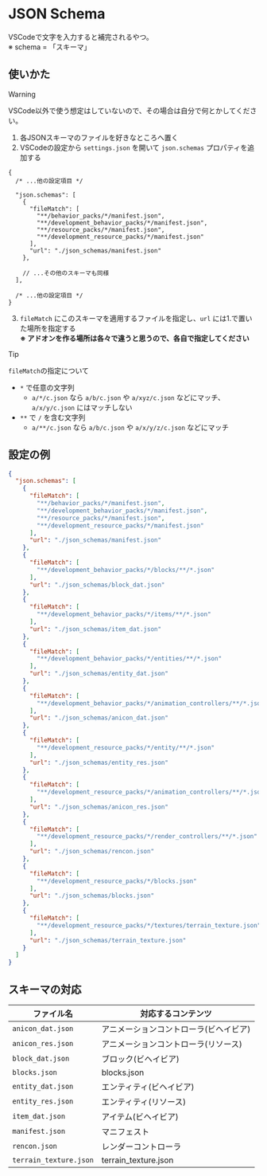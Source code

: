 # JSON Schema
VSCodeで文字を入力すると補完されるやつ。<br>
※ schema = 「スキーマ」

## 使いかた
> [!WARNING]
> VSCode以外で使う想定はしていないので、その場合は自分で何とかしてください。

1. 各JSONスキーマのファイルを好きなところへ置く
2. VSCodeの設定から `settings.json` を開いて `json.schemas` プロパティを追加する
```jsonc
{
  /* ...他の設定項目 */

  "json.schemas": [
    {
      "fileMatch": [
        "**/behavior_packs/*/manifest.json",
        "**/development_behavior_packs/*/manifest.json",
        "**/resource_packs/*/manifest.json",
        "**/development_resource_packs/*/manifest.json"
      ],
      "url": "./json_schemas/manifest.json"
    },
    
    // ...その他のスキーマも同様
  ],

  /* ...他の設定項目 */
}
```
3. `fileMatch` にこのスキーマを適用するファイルを指定し、`url` には1.で置いた場所を指定する<br>**※ アドオンを作る場所は各々で違うと思うので、各自で指定してください**

> [!TIP]
> `fileMatch`の指定について
> - `*` で任意の文字列
>   - `a/*/c.json` なら `a/b/c.json` や `a/xyz/c.json` などにマッチ、`a/x/y/c.json` にはマッチしない
> - `**` で `/` を含む文字列
>   - `a/**/c.json` なら `a/b/c.json` や `a/x/y/z/c.json` などにマッチ

## 設定の例
```json
{
  "json.schemas": [
    {
      "fileMatch": [
        "**/behavior_packs/*/manifest.json",
        "**/development_behavior_packs/*/manifest.json",
        "**/resource_packs/*/manifest.json",
        "**/development_resource_packs/*/manifest.json"
      ],
      "url": "./json_schemas/manifest.json"
    },
    {
      "fileMatch": [
        "**/development_behavior_packs/*/blocks/**/*.json"
      ],
      "url": "./json_schemas/block_dat.json"
    },
    {
      "fileMatch": [
        "**/development_behavior_packs/*/items/**/*.json"
      ],
      "url": "./json_schemas/item_dat.json"
    },
    {
      "fileMatch": [
        "**/development_behavior_packs/*/entities/**/*.json"
      ],
      "url": "./json_schemas/entity_dat.json"
    },
    {
      "fileMatch": [
        "**/development_behavior_packs/*/animation_controllers/**/*.json"
      ],
      "url": "./json_schemas/anicon_dat.json"
    },
    {
      "fileMatch": [
        "**/development_resource_packs/*/entity/**/*.json"
      ],
      "url": "./json_schemas/entity_res.json"
    },
    {
      "fileMatch": [
        "**/development_resource_packs/*/animation_controllers/**/*.json"
      ],
      "url": "./json_schemas/anicon_res.json"
    },
    {
      "fileMatch": [
        "**/development_resource_packs/*/render_controllers/**/*.json"
      ],
      "url": "./json_schemas/rencon.json"
    },
    {
      "fileMatch": [
        "**/development_resource_packs/*/blocks.json"
      ],
      "url": "./json_schemas/blocks.json"
    },
    {
      "fileMatch": [
        "**/development_resource_packs/*/textures/terrain_texture.json"
      ],
      "url": "./json_schemas/terrain_texture.json"
    }
  ]
}
```

## スキーマの対応
|ファイル名|対応するコンテンツ|
|---|---|
|`anicon_dat.json`|アニメーションコントローラ(ビヘイビア)|
|`anicon_res.json`|アニメーションコントローラ(リソース)|
|`block_dat.json`|ブロック(ビヘイビア)|
|`blocks.json`|blocks.json|
|`entity_dat.json`|エンティティ(ビヘイビア)|
|`entity_res.json`|エンティティ(リソース)|
|`item_dat.json`|アイテム(ビヘイビア)|
|`manifest.json`|マニフェスト|
|`rencon.json`|レンダーコントローラ|
|`terrain_texture.json`|terrain_texture.json|
